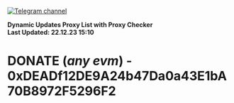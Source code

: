 [![Telegram channel](https://img.shields.io/endpoint?url=https://runkit.io/damiankrawczyk/telegram-badge/branches/master?url=https://t.me/n4z4v0d)](https://t.me/n4z4v0d) 

**Dynamic Updates Proxy List with Proxy Checker**  
**Last Updated: 22.12.23 15:10**

# DONATE (_any evm_) - 0xDEADf12DE9A24b47Da0a43E1bA70B8972F5296F2
